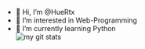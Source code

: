 - 👋 Hi, I’m @HueRtx
- 👀 I’m interested in Web-Programming
- 🌱 I’m currently learning Python<br>
![my git stats](https://github-readme-stats.vercel.app/api?username=HueRTX&theme=discord_old_blurple&show_icons=true)

